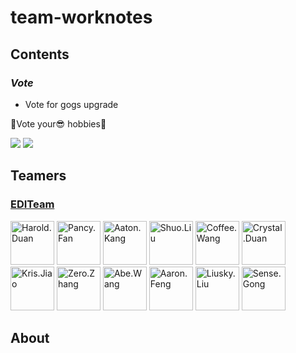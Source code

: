 # team-worknotes

## Contents

### ***Vote***

+ Vote for gogs upgrade

🎉Vote your😎 hobbies🎉

[![](https://api.gh-polls.com/poll/01DQW7NWXCY71Y5QFK6JSJS6KY/Agree)](https://api.gh-polls.com/poll/01DQW7NWXCY71Y5QFK6JSJS6KY/Agree/vote)
[![](https://api.gh-polls.com/poll/01DQW7NWXCY71Y5QFK6JSJS6KY/%E2%80%9CDisagree%E2%80%9D)](https://api.gh-polls.com/poll/01DQW7NWXCY71Y5QFK6JSJS6KY/%E2%80%9CDisagree%E2%80%9D/vote)

## Teamers

<h3 align="left">
  <a href="https://github.com/EDITeam">EDITeam</a>
</h3>
<p align="left">
  <a href="https://github.com/haroldduan"><img src="https://avatars2.githubusercontent.com/u/16353458?s=400&v=4" width="70" alt="Harold.Duan" /></a>
  <a href="https://github.com/fancys"><img src="https://avatars3.githubusercontent.com/u/4202696?s=400&v=4" width="70" alt="Pancy.Fan" /></a>
  <a href="https://github.com/Aton5859"><img src="https://avatars2.githubusercontent.com/u/28555389?s=400&v=4" width="70" alt="Aaton.Kang" /></a>
  <a href="https://github.com/LsKeke"><img src="https://avatars1.githubusercontent.com/u/45222954?s=400&v=4" width="70" alt="Shuo.Liu" /></a>
  <a href="https://github.com/wangpenghuix"><img src="https://avatars3.githubusercontent.com/u/43561846?s=400&v=4" width="70" alt="Coffee.Wang" /></a>
  <a href="https://github.com/810688493"><img src="https://avatars1.githubusercontent.com/u/48113336?s=400&v=4" width="70" alt="Crystal.Duan" /></a>
  <a href="https://github.com/MRJiaoWL" title="Goodman"><img src="https://avatars2.githubusercontent.com/u/46592171?s=400&v=4" width="70" alt="Kris.Jiao" /></a>
  <a href="https://github.com/okzhangyu"><img src="https://avatars0.githubusercontent.com/u/41094697?s=400&v=4" width="70" alt="Zero.Zhang" /></a>
  <a href="https://github.com/wanghaoAbe"><img src="https://avatars1.githubusercontent.com/u/47651011?s=400&v=4" width="70" alt="Abe.Wang" /></a>
  <a href="https://github.com/fnglei" title="Goodman"><img src="https://avatars2.githubusercontent.com/u/48943894?s=400&v=4" width="70" alt="Aaron.Feng" /></a>
  <a href="https://github.com/liuSky001"><img src="https://avatars2.githubusercontent.com/u/23123638?s=400&v=4" width="70" alt="Liusky.Liu" /></a>
  <a href="https://github.com/gongbaohua"><img src="https://avatars2.githubusercontent.com/u/51986057?s=400&v=4" width="70" alt="Sense.Gong" /></a>
</p>

## About